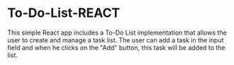 # To-Do-List-REACT
This simple React app includes a To-Do List implementation that allows the user to create and manage a task list. The user can add a task in the input field and when he clicks on the "Add" button, this task will be added to the list.

